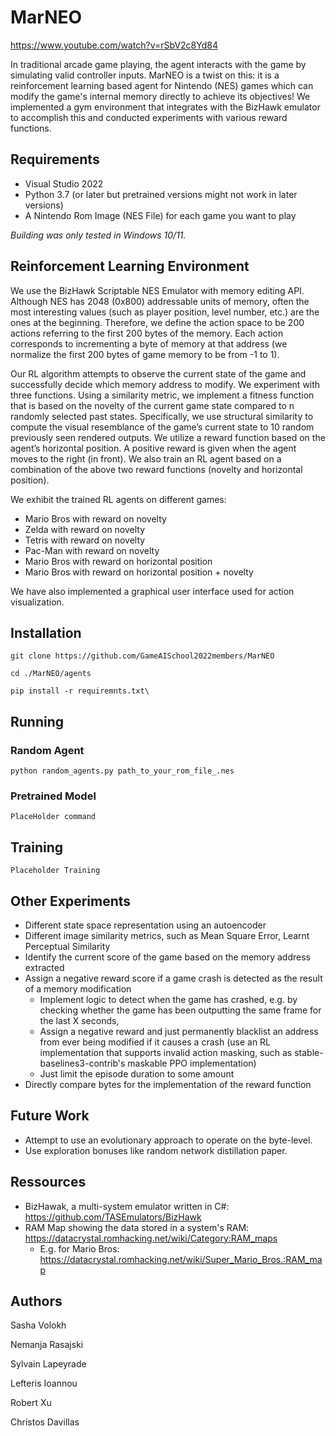 # MarNEO

https://www.youtube.com/watch?v=rSbV2c8Yd84

In traditional arcade game playing, the agent interacts with the game by simulating valid controller inputs. MarNEO is a twist on this: it is a reinforcement learning based agent for Nintendo (NES) games which can modify the game's internal memory directly to achieve its objectives! We implemented a gym environment that integrates with the BizHawk emulator to accomplish this and conducted experiments with various reward functions.

## Requirements

- Visual Studio 2022
- Python 3.7 (or later but pretrained versions might not work in later versions)
- A Nintendo Rom Image (NES File) for each game you want to play

*Building was only tested in Windows 10/11.*


## Reinforcement Learning Environment
We use the BizHawk Scriptable NES Emulator with memory editing API. 
Although NES has 2048 (0x800) addressable units of memory, often the most interesting values (such as player position, level number, etc.) are the ones at the beginning. Therefore, we define the action space to be 200 actions referring to the first 200 bytes of the memory. Each action corresponds to incrementing a byte of memory at that address (we normalize the first 200 bytes of game memory to be from -1 to 1).

Our RL algorithm attempts to observe the current state of the game and successfully decide which memory address to modify. We experiment with three functions. 
Using a similarity metric, we implement a fitness function that is based on the novelty of the current game state compared to n randomly selected past states. Specifically, we use structural similarity to compute the visual resemblance of the game’s current state to 10 random previously seen rendered outputs.
We utilize a reward function based on the agent’s horizontal position. A positive reward is given when the agent moves to the right (in front).
We also train an RL agent based on a combination of the above two reward functions (novelty and horizontal position).

We exhibit the trained RL agents on different games:
- Mario Bros with reward on novelty
- Zelda with reward on novelty
- Tetris with reward on novelty
- Pac-Man with reward on novelty
- Mario Bros with reward on horizontal position
- Mario Bros with reward on horizontal position + novelty

We have also implemented a graphical user interface used for action visualization.


## Installation

```
git clone https://github.com/GameAISchool2022members/MarNEO

cd ./MarNEO/agents

pip install -r requiremnts.txt\
```

## Running

### Random Agent
```
python random_agents.py path_to_your_rom_file_.nes
```

### Pretrained Model
```
PlaceHolder command
```

## Training
```
Placeholder Training
```

## Other Experiments
- Different state space representation using an autoencoder
- Different image similarity metrics, such as Mean Square Error, Learnt Perceptual Similarity
- Identify the current score of the game based on the memory address extracted
- Assign a negative reward score if a game crash is detected as the result of a memory modification
    - Implement logic to detect when the game has crashed, e.g. by checking whether the game has been outputting the same frame for the last X seconds,
    - Assign a negative reward and just permanently blacklist an address from ever being modified if it causes a crash (use an RL implementation that supports invalid action masking, such as stable-baselines3-contrib's maskable PPO implementation)
    - Just limit the episode duration to some amount
- Directly compare bytes for the implementation of the reward function


## Future Work
- Attempt to use an evolutionary approach to operate on the byte-level.
- Use exploration bonuses like random network distillation paper.

## Ressources
- BizHawak, a multi-system emulator written in C#: https://github.com/TASEmulators/BizHawk
- RAM Map showing the data stored in a system's RAM: https://datacrystal.romhacking.net/wiki/Category:RAM_maps
  - E.g. for Mario Bros: https://datacrystal.romhacking.net/wiki/Super_Mario_Bros.:RAM_map

## Authors
Sasha Volokh 

Nemanja Rasajski

Sylvain Lapeyrade

Lefteris Ioannou

Robert Xu

Christos Davillas
